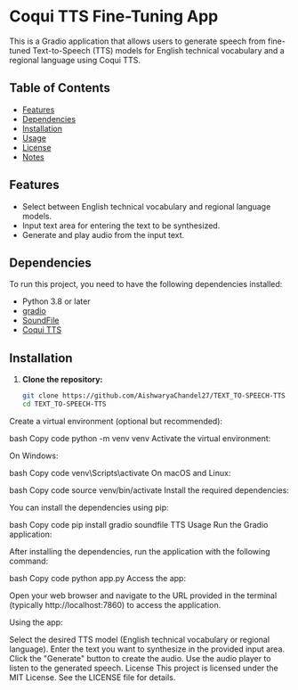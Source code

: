# Coqui TTS Fine-Tuning App

This is a Gradio application that allows users to generate speech from fine-tuned Text-to-Speech (TTS) models for English technical vocabulary and a regional language using Coqui TTS.

## Table of Contents

- [Features](#features)
- [Dependencies](#dependencies)
- [Installation](#installation)
- [Usage](#usage)
- [License](#license)
- [Notes](#notes)

## Features

- Select between English technical vocabulary and regional language models.
- Input text area for entering the text to be synthesized.
- Generate and play audio from the input text.

## Dependencies

To run this project, you need to have the following dependencies installed:

- Python 3.8 or later
- [gradio](https://gradio.app/)
- [SoundFile](https://pysoundfile.readthedocs.io/en/latest/)
- [Coqui TTS](https://coqui.ai/)

## Installation

1. **Clone the repository:**

   ```bash
   git clone https://github.com/AishwaryaChandel27/TEXT_TO-SPEECH-TTS
   cd TEXT_TO-SPEECH-TTS
Create a virtual environment (optional but recommended):

bash
Copy code
python -m venv venv
Activate the virtual environment:

On Windows:

bash
Copy code
venv\Scripts\activate
On macOS and Linux:

bash
Copy code
source venv/bin/activate
Install the required dependencies:

You can install the dependencies using pip:

bash
Copy code
pip install gradio soundfile TTS
Usage
Run the Gradio application:

After installing the dependencies, run the application with the following command:

bash
Copy code
python app.py
Access the app:

Open your web browser and navigate to the URL provided in the terminal (typically http://localhost:7860) to access the application.

Using the app:

Select the desired TTS model (English technical vocabulary or regional language).
Enter the text you want to synthesize in the provided input area.
Click the "Generate" button to create the audio.
Use the audio player to listen to the generated speech.
License
This project is licensed under the MIT License. See the LICENSE file for details.

